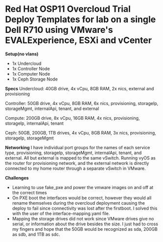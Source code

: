 # Red Hat OSP11 Overcloud Trial Deploy Templates for lab on a single Dell R710 using VMware's EVALExperience, ESXi and vCenter

**Setup(no vlans)**
* 1x Undercloud
* 1x Controller Node
* 1x Computer Node
* 1x Ceph Storage Node

**Specs**
Undercloud: 40GB drive, 4x vCpu, 8GB RAM, 2x nics, external and provisioning

Controller: 50GB drive, 4x vCpu, 8GB RAM, 6x nics, provisioning, storageIp, storageMgmt, internalApi, tenant, and external

Compute: 200GB drive, 8x vCpu, 16GB RAM, 4x nics, provisioning, storageIp, internalApi, tenant

Ceph: 50GB, 200GB, 1TB drives, 4x vCpu, 8GB RAM, 3x nics, provisioning, storageIp, storageMgmt

**Networking**
I have individual port groups for the names of each service type, provisioning, storageIp, storageMgmt, internalApi, tenant, and external. All but external is mapped to the same vSwitch. Running vyOS as the router for provisioning network, and the external network is directly connected to my home router through a separate vSwitch in VMware.

**Challenges**
* Learning to use fake_pxe and power the vmware images on and off at the correct times
* On PXE boot the interfaces would be correct, however they would all rename themselves during the overcloud deployment causing the deploy to fail since connectivity was lost after the firstboot. I solved this with the user of the interface-mapping.yaml file.
* Mapping the storage drives did not work since VMware drives give no serial, or information about the drive besides the size. I just had to cross my fingers and hope that the 50GB would be recognized as sda, 200GB as sdb, and 1TB as sdc.
